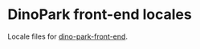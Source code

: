 # DinoPark front-end locales

Locale files for [dino-park-front-end](https://github.com/mozilla-iam/dino-park-front-end/).
